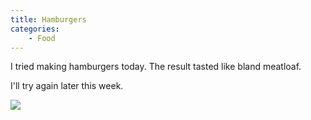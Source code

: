 ```yaml
---
title: Hamburgers
categories:
    - Food
---
```


I tried making hamburgers today. The result tasted like bland meatloaf.

I'll try again later this week.

![](https://www.saelzler.com/wp-content/uploads/2021/02/BlandBurger-768x1024.jpg)